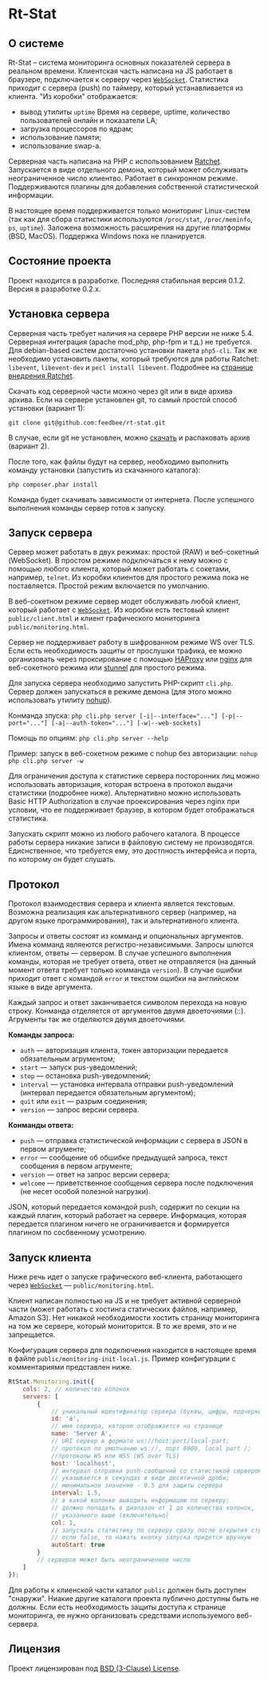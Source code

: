 Rt-Stat
=======

О системе
---------

Rt-Stat – система мониторинга основных показателей сервера в реальном времени. Клиентская часть написана на JS работает в браузере, подключается к серверу через [`WebSocket`][1]. Статистика приходит с сервера (push) по таймеру, который устанавливается из клиента. "Из коробки" отображается:

- вывод утилиты `uptime` Время на сервере, uptime, количество пользователей онлайн и показатели LA;
- загрузка процессоров по ядрам;
- использование памяти;
- использование swap-а.

Серверная часть написана на PHP с использованием [Ratchet][2]. Запускается в виде отдельного демона, который может обслуживать неограниченное число клиентво. Работает в синхронном режиме. Поддерживаются плагины для добавления собственной статистической информации.

В настоящее время поддерживается только мониторинг Linux-систем (так как для сбора статистики используются `/proc/stat`, `/proc/meminfo`, `ps`, `uptime`). Заложена возможность расширения на другие платформы (BSD, MacOS). Поддержка Windows пока не планируется.

Состояние проекта
-----------------

Проект находится в разработке. Последняя стабильная версия 0.1.2. Версия в разработке 0.2.х.

Установка сервера
-----------------

Серверная часть требует наличия на сервере PHP версии не ниже 5.4. Серверная интеграция (apache mod_php, php-fpm и т.д.) не требуется. Для debian-based систем достаточно установки пакета `php5-cli`. Так же необходимо установить пакеты, который требуются для работы Ratchet: `libevent`, `libevent-dev` и `pecl install libevent`. Подробнее на [странице внедрения Ratchet](http://socketo.me/docs/deploy).

Скачать код серверной части можно через git или в виде архива архива. Если на сервере установлен git, то самый простой способ установки (вариант 1):

`git clone git@github.com:feedbee/rt-stat.git`

В случае, если git не установлен, можно [скачать](https://github.com/feedbee/rt-stat/releases) и распаковать архив (вариант 2).

После того, как файлы будут на сервер, необходимо выполнить команду установки (запустить из скачанного каталога):

`php composer.phar install`

Команда будет скачивать зависимости от интернета. После успешного выполнения команды сервер готов к запуску.

Запуск сервера
--------------

Сервер может работать в двух режимах: простой (RAW) и веб-сокетный (WebSocket). В простом режиме подключаться к нему можно с помощью любого клиента, который может работать с сокетами, например, `telnet`. Из коробки клиентов для простого режима пока не поставляется. Простой режим включается по умолчанию.

В веб-сокетном режиме сервер модет обслуживать любой клиент, который работает с [`WebSocket`][1]. Из коробки есть тестовый клиент `public/client.html` и клиент графического мониторинга `public/monitoring.html`.

Сервер не поддерживает работу в шифрованном режиме WS over TLS. Если есть необходимость защиты от прослушки трафика, ее можно организовать через проксирование с помощью [HAProxy][3] или [nginx][4] для веб-сокетного режима или [stunnel][5] для простого режима.

Для запуска сервера необходимо запустить PHP-скрипт `cli.php`. Сервер должен запускаться в режиме демона (для этого можно использовать утилиту [nohup][6]).

Конманда зпуска:
`php cli.php server [-i|--interface="..."] [-p|--port="..."] [-a|--auth-token="..."] [-w|--web-sockets]`

Помощь по опциям:
`php cli.php server --help`

Пример: запуск в веб-сокетном режиме с nohup без авторизации:
`nohup php cli.php server -w`

Для ограничения доступа к статистике сервера посторонних лиц можно использовать авторизация, которая встроена в протокол выдачи статистики (подробнее ниже). Альтернативно можно использовать Basic HTTP Authorization в случае проексирования через nginx при условии, что ее поддерживает браузер, в котором будет отображаться статистика.

Запускать скрипт можно из любого рабочего каталога. В процессе работы сервера никакие записи в файловую систему не производятся. Едиснственное, что требуется ему, это достпность интерфейса и порта, по которому он будет слушать.

Протокол
--------

Протокол взаимодествия сервера и клиента является текстовым. Возможна реализация как альтернативного сервер (например, на другом языке программирования), так и альтернативного клиента.

Запросы и ответы состоят из комманд и опциональных аргументов. Имена комманд являеются регистро-независимыми. Запросы шлются клиентом, ответы — сервером. В случае успешного выполнения команды, которая не требует ответа, ответ не отправляется (на данный момент ответа требует только комманда `version`). В случае ошибки приходит ответ с командой `error` и текстом ошибки на английском языке в виде аргумента.

Каждый запрос и ответ заканчивается символом перехода на новую строку. Конманда отделяется от аргументов двумя двоеточиями (::). Агрументы так же отделяются двумя двоеточиями.

**Команды запроса:**
- `auth` — авторизация клиента, токен авторизации передается обязательным агрументом;
- `start` — запуск pus-уведомлений;
- `stop` — остановка push-уведомлений;
- `interval` — установка интервала отправки push-уведомлений (интервал передается обязательным аргументом);
- `quit` или `exit` — разрым соединения;
- `version` — запрос версии сервера.

**Конманды ответа:**
- `push` — отправка статистической информации с сервера в JSON в первом агрументе;
- `error` — сообщение об обшибке предыдущей запроса, текст сообщения в первом агрументе;
- `version` — ответ на запрос версии сервера;
- `welcome` — приветственное сообщения сервера после подключения (не несет особой полезной нагрузки).

JSON, который передается командой push, содержит по секции на каждый плагин, который работает на сервере. Информация, которая передается плагином ничего не ограничивается и формируется плагином по сосбвенному усмотрению.

Запуск клиента
--------------

Ниже речь идет о запуске графического веб-клиента, работающего через [`WebSocket`][1] — `public/monitoring.html`.

Клиент написан полностью на JS и не требует активной серверной части (может работать с хостинга статических файлов, например, Amazon S3). Нет никакой необходимости хостить страницу мониторинга на том же сервере, который мониторится. В то же время, это и не запрещается.

Конфигурация сервера для подключения находится в настоящее время в файле `public/monitoring-init-local.js`. Пример конфигурации с комментариями представлен ниже.

```js
RtStat.Monitoring.init({
    cols: 2, // количество колонок
    servers: [
        {
            // уникальный идентификатор сервера (буквы, цифры, подчеркивание, дефис, точка, запятая)
            id: 'a',
            // имя сервера, которое отображается на странице
            name: 'Server A', 
            // URI сервер в формате ws://host:port/local-part;
            // протокол по умолчанию ws://, порт 8000, local part /;
            //протоколы WS или WSS (WS over TLS)
            host: 'localhost', 
            // интервал отправки push-сообщений со статистикой сервером;
            // указывается в секундах в виде десятичной дроби;
            // минимальное значение - 0.5 для защиты сервера
            interval: 1.5,
            // в какой колонке выводить информацию по серверу;
            // должно попадать в диапазон от 1 до количества колонок,
            // указанного выше (включительно)
            col: 1,
            // запускать статистику по серверу сразу после открытия страницы;
            // если false, то нажать кнопку запуска придется вручную
            autoStart: true
        }
        // серверов может быть неограниченное число
    ]
});
```

Для работы к клиенской части каталог `public` должен быть доступен "снаружи". Ниакие другие каталоги проекта публично доступны быть не должны. Если есть необходимость защиты доступа к странице мониторинга, ее нужно организовать средствами используемого веб-сервера.

Лицензия
--------

Проект лицензирован под [BSD (3-Clause) License](http://opensource.org/licenses/BSD-3-Clause).

[1]: http://en.wikipedia.org/wiki/WebSocket
[2]: http://socketo.me/
[3]: http://haproxy.1wt.eu/
[4]: http://nginx.org/
[5]: https://www.stunnel.org/index.html
[6]: http://en.wikipedia.org/wiki/Nohup
[7]: https://getcomposer.org/